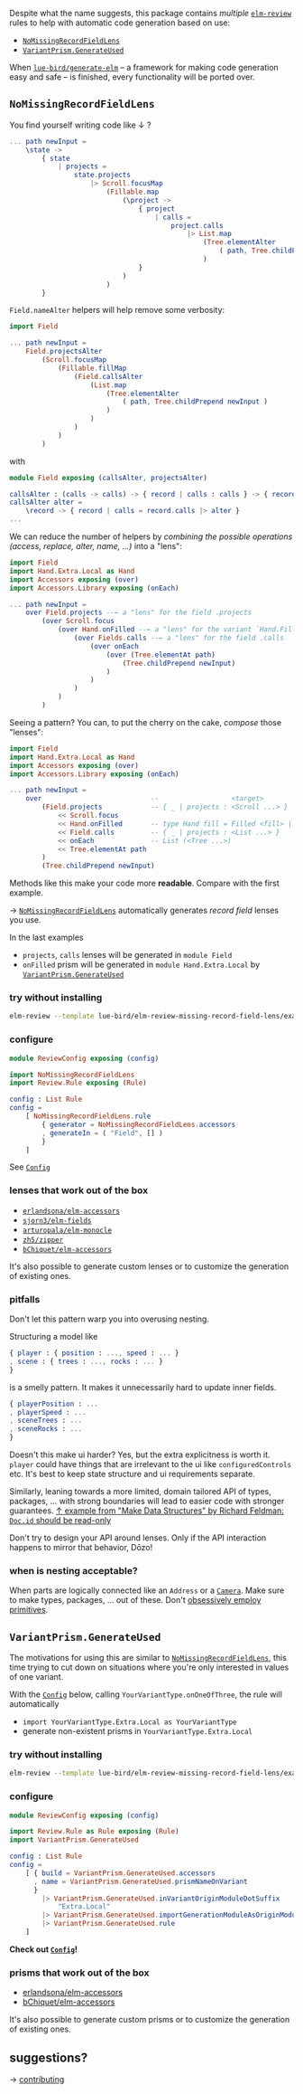 Despite what the name suggests,
this package contains _multiple_ [`elm-review`](https://package.elm-lang.org/packages/jfmengels/elm-review/latest/) rules to help with automatic code generation based on use:

  - [`NoMissingRecordFieldLens`](#NoMissingRecordFieldLens)
  - [`VariantPrism.GenerateUsed`](#VariantPrism.GenerateUsed)

When [`lue-bird/generate-elm`](https://github.com/lue-bird/generate-elm) – a framework for making code generation easy and safe –
is finished, every functionality will be ported over.

## `NoMissingRecordFieldLens`

You find yourself writing code like ↓ ?

```elm
... path newInput =
    \state ->
        { state
            | projects =
                state.projects
                    |> Scroll.focusMap
                        (Fillable.map
                            (\project ->
                                { project
                                    | calls =
                                        project.calls
                                            |> List.map
                                                (Tree.elementAlter
                                                    ( path, Tree.childPrepend newInput )
                                                )
                                }
                            )
                        )
        }
```

`Field.nameAlter` helpers will help remove some verbosity:

```elm
import Field

... path newInput =
    Field.projectsAlter
        (Scroll.focusMap
            (Fillable.fillMap
                (Field.callsAlter
                    (List.map
                        (Tree.elementAlter
                            ( path, Tree.childPrepend newInput )
                        )
                    )
                )
            )
        )
```
with
```elm
module Field exposing (callsAlter, projectsAlter)

callsAlter : (calls -> calls) -> { record | calls : calls } -> { record | calls : calls }
callsAlter alter =
    \record -> { record | calls = record.calls |> alter }
...
```

We can reduce the number of helpers by _combining the possible operations (access, replace, alter, name, ...)_ into a "lens":

```elm
import Field
import Hand.Extra.Local as Hand
import Accessors exposing (over)
import Accessors.Library exposing (onEach)

... path newInput =
    over Field.projects --← a "lens" for the field .projects
        (over Scroll.focus
            (over Hand.onFilled --← a "lens" for the variant `Hand.Filled`
                (over Fields.calls --← a "lens" for the field .calls
                    (over onEach
                        (over (Tree.elementAt path)
                            (Tree.childPrepend newInput)
                        )
                    )
                )
            )
        )
```
Seeing a pattern? You can, to put the cherry on the cake, _compose_ those "lenses":

```elm
import Field
import Hand.Extra.Local as Hand
import Accessors exposing (over)
import Accessors.Library exposing (onEach)

... path newInput =
    over                           --                  <target>
        (Field.projects            -- { _ | projects : <Scroll ...> }
            << Scroll.focus
            << Hand.onFilled       -- type Hand fill = Filled <fill> | ...
            << Field.calls         -- { _ | projects : <List ...> }
            << onEach              -- List (<Tree ...>)
            << Tree.elementAt path
        )
        (Tree.childPrepend newInput)
```

Methods like this make your code more **readable**. Compare with the first example.

→ [`NoMissingRecordFieldLens`](NoMissingRecordFieldLens) automatically generates _record field_ lenses you use.

In the last examples
- `projects`, `calls` lenses will be generated in `module Field`
- `onFilled` prism will be generated in `module Hand.Extra.Local` by [`VariantPrism.GenerateUsed`](#VariantPrism.GenerateUsed) 

### try without installing

```bash
elm-review --template lue-bird/elm-review-missing-record-field-lens/example/field-accessors
```

### configure

```elm
module ReviewConfig exposing (config)

import NoMissingRecordFieldLens
import Review.Rule exposing (Rule)

config : List Rule
config =
    [ NoMissingRecordFieldLens.rule
        { generator = NoMissingRecordFieldLens.accessors
        , generateIn = ( "Field", [] )
        }
    ]
```
See [`Config`](NoMissingRecordFieldLens#Config)

### lenses that work out of the box

  - [`erlandsona/elm-accessors`](https://package.elm-lang.org/packages/erlandsona/elm-accessors/latest/)
  - [`sjorn3/elm-fields`](https://package.elm-lang.org/packages/sjorn3/elm-fields/latest/)
  - [`arturopala/elm-monocle`](https://package.elm-lang.org/packages/arturopala/elm-monocle/latest)
  - [`zh5/zipper`](https://package.elm-lang.org/packages/z5h/zipper/latest/)
  - [`bChiquet/elm-accessors`](https://package.elm-lang.org/packages/bChiquet/elm-accessors/latest)

It's also possible to generate custom lenses or to customize the generation of existing ones.

### pitfalls

Don't let this pattern warp you into overusing nesting.

Structuring a model like
```elm
{ player : { position : ..., speed : ... }
, scene : { trees : ..., rocks : ... }
}
```
is a smelly pattern. It makes it unnecessarily hard to update inner fields.
```elm
{ playerPosition : ...
, playerSpeed : ...
, sceneTrees : ...
, sceneRocks : ...
}
```
Doesn't this make ui harder? Yes, but the extra explicitness is worth it.
`player` could have things that are irrelevant to the ui like `configuredControls` etc.
It's best to keep state structure and ui requirements separate.

Similarly, leaning towards a more limited, domain tailored API of types, packages, ... with strong boundaries
will lead to easier code with stronger guarantees.
[↑ example from "Make Data Structures" by Richard Feldman: `Doc.id` should be read-only](https://youtu.be/x1FU3e0sT1I?t=2745)

Don't try to design your API around lenses.
Only if the API interaction happens to mirror that behavior, Dōzo!

### when is nesting acceptable?

When parts are logically connected like an `Address` or a [`Camera`](https://package.elm-lang.org/packages/ianmackenzie/elm-3d-camera/latest).
Make sure to make types, packages, ... out of these.
Don't [obsessively employ primitives](https://elm-radio.com/episode/primitive-obsession/).


## `VariantPrism.GenerateUsed`

The motivations for using this are similar to [`NoMissingRecordFieldLens`](#NoMissingRecordFieldLens),
this time trying to cut down on situations where you're only interested in values of one variant.

With the [`Config`](VariantPrism-GenerateUsed#Config) below,
calling `YourVariantType.onOneOfThree`,
the rule will automatically
- `import YourVariantType.Extra.Local as YourVariantType`
- generate non-existent prisms in `YourVariantType.Extra.Local`

### try without installing

```bash
elm-review --template lue-bird/elm-review-missing-record-field-lens/example/variant-accessors
```

### configure

```elm
module ReviewConfig exposing (config)

import Review.Rule as Rule exposing (Rule)
import VariantPrism.GenerateUsed

config : List Rule
config =
    [ { build = VariantPrism.GenerateUsed.accessors
      , name = VariantPrism.GenerateUsed.prismNameOnVariant
      }
        |> VariantPrism.GenerateUsed.inVariantOriginModuleDotSuffix
            "Extra.Local"
        |> VariantPrism.GenerateUsed.importGenerationModuleAsOriginModule
        |> VariantPrism.GenerateUsed.rule
    ]
```
**Check out [`Config`](VariantPrism-GenerateUsed#Config)!**

### prisms that work out of the box

- [erlandsona/elm-accessors](https://package.elm-lang.org/packages/erlandsona/elm-accessors/latest)
- [bChiquet/elm-accessors](https://package.elm-lang.org/packages/bChiquet/elm-accessors/latest)

It's also possible to generate custom prisms or to customize the generation of existing ones.


## suggestions?
→ [contributing](https://github.com/lue-bird/elm-review-missing-record-field-lens/blob/master/contributing.md)
